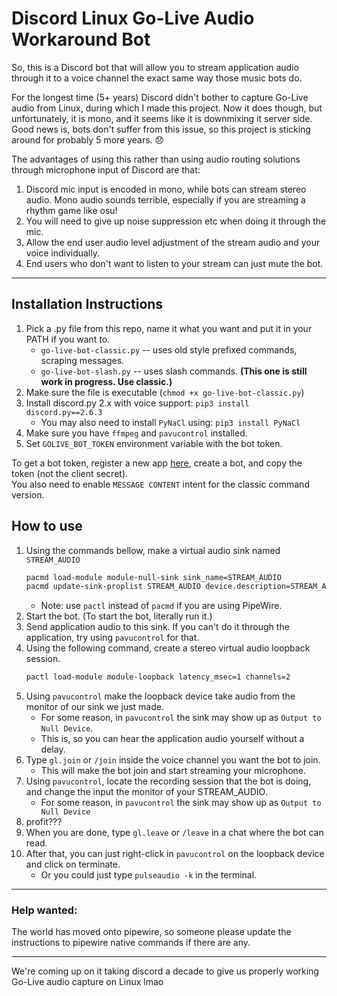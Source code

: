 # Discord Linux Go-Live Audio Workaround Bot

So, this is a Discord bot that will allow you to stream application audio through it 
to a voice channel the exact same way those music bots do.

For the longest time (5+ years) Discord didn't bother to capture Go-Live audio from Linux, during which I made this project. 
Now it does though, but unfortunately, it is mono, and it seems like it is downmixing it server side. 
Good news is, bots don't suffer from this issue, so this project is sticking around for probably 5 more years. 😞

The advantages of using this rather than using audio routing solutions through microphone input of Discord are that:
1. Discord mic input is encoded in mono, while bots can stream stereo audio. Mono audio sounds terrible, 
   especially if you are streaming a rhythm game like osu!
2. You will need to give up noise suppression etc when doing it through the mic.
3. Allow the end user audio level adjustment of the stream audio and your voice individually.
4. End users who don't want to listen to your stream can just mute the bot.

---

## Installation Instructions

1. Pick a .py file from this repo, name it what you want and put it in your PATH if you want to.
    + `go-live-bot-classic.py` -- uses old style prefixed commands, scraping messages.
    + `go-live-bot-slash.py` -- uses slash commands. **(This one is still work in progress. Use classic.)**
2. Make sure the file is executable (`chmod +x go-live-bot-classic.py`)
3. Install discord.py 2.x with voice support: `pip3 install discord.py==2.6.3`
    + You may also need to install `PyNaCl` using: `pip3 install PyNaCl`
4. Make sure you have `ffmpeg` and `pavucontrol` installed.
5. Set `GOLIVE_BOT_TOKEN` environment variable with the bot token. 

To get a bot token, register a new app [here](https://discord.com/developers/applications), 
create a bot, and copy the token (not the client secret).  
You also need to enable `MESSAGE CONTENT` intent for the classic command version.

## How to use
1. Using the commands bellow, make a virtual audio sink named `STREAM_AUDIO`
    ```sh
    pacmd load-module module-null-sink sink_name=STREAM_AUDIO
    pacmd update-sink-proplist STREAM_AUDIO device.description=STREAM_AUDIO
    ```
    + Note: use `pactl` instead of `pacmd` if you are using PipeWire.
2. Start the bot. (To start the bot, literally run it.)
3. Send application audio to this sink. If you can't do it through the application, try using `pavucontrol` for that.
4. Using the following command, create a stereo virtual audio loopback session.
    ```sh
    pactl load-module module-loopback latency_msec=1 channels=2
    ```
5. Using `pavucontrol` make the loopback device take audio from the monitor of our sink we just made. 
    + For some reason, in `pavucontrol` the sink may show up as `Output to Null Device`. 
    + This is, so you can hear the application audio yourself without a delay.
6. Type `gl.join` or `/join` inside the voice channel you want the bot to join.
    + This will make the bot join and start streaming your microphone.
7. Using `pavucontrol`, locate the recording session that the bot is doing, and change the input the monitor of your STREAM_AUDIO. 
    + For some reason, in `pavucontrol` the sink may show up as `Output to Null Device`
8. profit???
9. When you are done, type `gl.leave` or `/leave` in a chat where the bot can read.
10. After that, you can just right-click in `pavucontrol` on the loopback device and click on terminate. 
    + Or you could just type `pulseaudio -k` in the terminal.  

---

### Help wanted:
The world has moved onto pipewire, so someone please update the instructions to pipewire native commands if there are any.

---

We're coming up on it taking discord a decade to give us properly working Go-Live audio capture on Linux lmao 